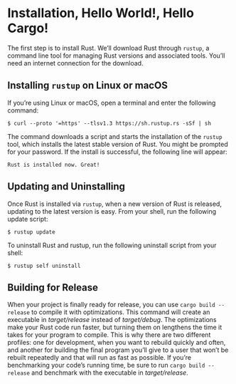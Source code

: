 # Installation, Hello World!, Hello Cargo!
The first step is to install Rust. We’ll download Rust through `rustup`, a command line tool for managing Rust versions and associated tools. You’ll need an internet connection for the download.

## Installing `rustup` on Linux or macOS
If you’re using Linux or macOS, open a terminal and enter the following command:

`$ curl --proto '=https' --tlsv1.3 https://sh.rustup.rs -sSf | sh`

The command downloads a script and starts the installation of the `rustup` tool, which installs the latest stable version of Rust. You might be prompted for your password. If the install is successful, the following line will appear:

`Rust is installed now. Great!`

## Updating and Uninstalling
Once Rust is installed via `rustup`, when a new version of Rust is released, updating to the latest version is easy. From your shell, run the following update script:

`$ rustup update`

To uninstall Rust and rustup, run the following uninstall script from your shell:

`$ rustup self uninstall`

## Building for Release
When your project is finally ready for release, you can use `cargo build --release` to compile it with optimizations. This command will create an executable in *target/release* instead of *target/debug*. The optimizations make your Rust code run faster, but turning them on lengthens the time it takes for your program to compile. This is why there are two different profiles: one for development, when you want to rebuild quickly and often, and another for building the final program you’ll give to a user that won’t be rebuilt repeatedly and that will run as fast as possible. If you’re benchmarking your code’s running time, be sure to run `cargo build --release` and benchmark with the executable in *target/release*.